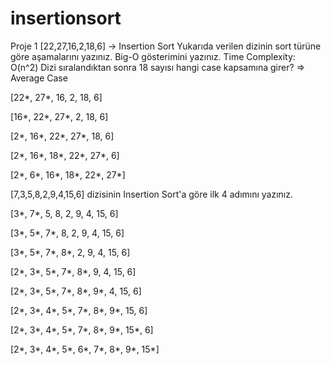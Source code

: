 # insertionsort
Proje 1
[22,27,16,2,18,6] -> Insertion Sort
Yukarıda verilen dizinin sort türüne göre aşamalarını yazınız. Big-O gösterimini yazınız.
Time Complexity: O(n^2)
Dizi sıralandıktan sonra 18 sayısı hangi case kapsamına girer? => Average Case

[22*, 27*, 16, 2, 18, 6] 

[16*, 22*, 27*, 2, 18, 6]

[2*, 16*, 22*, 27*, 18, 6]

[2*, 16*, 18*, 22*, 27*, 6] 

[2*, 6*, 16*, 18*, 22*, 27*] 


[7,3,5,8,2,9,4,15,6] dizisinin Insertion Sort'a göre ilk 4 adımını yazınız.

[3*, 7*, 5, 8, 2, 9, 4, 15, 6]

[3*, 5*, 7*, 8, 2, 9, 4, 15, 6]

[3*, 5*, 7*, 8*, 2, 9, 4, 15, 6]

[2*, 3*, 5*, 7*, 8*, 9, 4, 15, 6]

[2*, 3*, 5*, 7*, 8*, 9*, 4, 15, 6]

[2*, 3*, 4*, 5*, 7*, 8*, 9*, 15, 6]

[2*, 3*, 4*, 5*, 7*, 8*, 9*, 15*, 6]

[2*, 3*, 4*, 5*, 6*, 7*, 8*, 9*, 15*]
